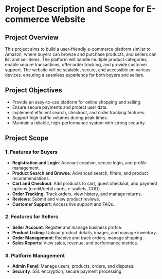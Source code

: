 # Project Description and Scope for E-commerce Website

## Project Overview

This project aims to build a user-friendly e-commerce platform similar to Amazon, where buyers can browse and purchase products, and sellers can list and sell items. The platform will handle multiple product categories, enable secure transactions, offer order tracking, and provide customer support. The website will be scalable, secure, and accessible on various devices, ensuring a seamless experience for both buyers and sellers.

## Project Objectives

- Provide an easy-to-use platform for online shopping and selling.
- Ensure secure payments and protect user data.
- Implement efficient search, checkout, and order tracking features.
- Support high traffic volumes during peak times.
- Maintain a reliable, high-performance system with strong security.

## Project Scope

### 1. Features for Buyers
- **Registration and Login**: Account creation, secure login, and profile management.
- **Product Search and Browse**: Advanced search, filters, and product recommendations.
- **Cart and Checkout**: Add products to cart, guest checkout, and payment options (credit/debit cards, e-wallets, COD).
- **Order Tracking**: Track orders, view history, and manage returns.
- **Reviews**: Submit and view product reviews.
- **Customer Support**: Access live support and FAQs.

### 2. Features for Sellers
- **Seller Account**: Register and manage business profile.
- **Product Listing**: Upload product details, images, and manage inventory.
- **Order Management**: Receive and track orders, manage shipping.
- **Sales Reports**: View sales, revenue, and performance metrics.

### 3. Platform Management
- **Admin Panel**: Manage users, products, orders, and disputes.
- **Security**: SSL encryption, secure payment processing.

